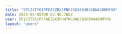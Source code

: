 ```yaml
---
title: "SP123TY61PFFAEZBX3PNH7KG3663B3GBW440NMYX0"
date: 2024-08-05T08:02:48.766Z
user: SP123TY61PFFAEZBX3PNH7KG3663B3GBW440NMYX0
layout: "users"
---
```

    